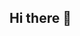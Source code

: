 ## Hi there 👋

<!--
**l3naaaa/l3naaaa** is a ✨ _special_ ✨ repository because its `README.md` (this file) appears on your GitHub profile.
![Screenshot 2025-02-24 041524](https://github.com/user-attachments/assets/bf60b0c6-7a9e-426e-b057-5af9c4a1aeb9)

Here are some ideas to get you started:

- 🔭 I’m currently working on ...
- 🌱 I’m currently learning ...
- 👯 I’m looking to collaborate on ...
- 🤔 I’m looking for help with ...
- 💬 Ask me about ...
- 📫 How to reach me: ...
- 😄 Pronouns: ...
- ⚡ Fun fact: ...
-->
